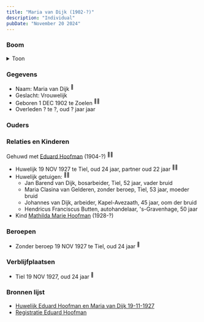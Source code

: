 ```yaml
---
title: "Maria van Dijk (1902-?)"
description: "Individual"
pubDate: "November 20 2024"
---
```


### Boom
<details><summary>Toon</summary>

![test](https://www.plantuml.com/plantuml/svg/dP8_Ry8m4CLtVueJ34n80GeKX005ahP3_mnLXoxe4X-96yT6jW55YE_U0A6W3XNgPElik_TxpvvQXyQjSybi9jGA3UOGOPmbHgyLdscf3JY3ofP7f1nB1IU8XOabdVQKhrm1EUKH6NigMKU6j2jMnAwcnXAjXHq305yRJkOz5N6coDhHA4UXncFei3rZ3NWxIbd6JYsrPpG2OOCAvk8hgm5QUFAyjjU3dyvww0UTe5EEtoq5IRw7qJ32g5X4sZb9mp6qO1xCe3Nmsl2fIPAwkccpjPGBL7mH6srjf4kgicK2amDGHH7mDHeEZrelSrHdYjRW7g0UTC9kwF-XtZshtq73DXyCRaYbcD2j41N3QBWbpeLA3eO6yFBwKIxj_X4cz3olruUw54dg2f9IRqkW_IL4bmh94GvfqcyRRMy0juJOWp3m3vht__DHlLkpMU6oAi9BeRBHhAWOcvBYvV_y1W00)
</details>

### Gegevens
- Naam: Maria van Dijk <sup><a href="../s00347/" style="text-decoration:none" title="Huwelijk Eduard Hoofman en Maria van Dijk 19-11-1927">:link:</a></sup>
- Geslacht: Vrouwelijk
- Geboren 1 DEC 1902 te Zoelen <sup><a href="../s00347/" style="text-decoration:none" title="Huwelijk Eduard Hoofman en Maria van Dijk 19-11-1927">:link:</a><a href="../s00352/" style="text-decoration:none" title="Registratie Eduard Hoofman">:link:</a></sup>
- Overleden ? te ?, oud ? jaar jaar 

### Ouders

### Relaties en Kinderen

Gehuwd met [Eduard Hoofman](../i00198/) (1904-?) <sup><a href="../s00347/" style="text-decoration:none" title="Huwelijk Eduard Hoofman en Maria van Dijk 19-11-1927">:link:</a><a href="../s00350/" style="text-decoration:none" title="Gezinskaart Josephus Hoofman">:link:</a></sup>
- Huwelijk 19 NOV 1927 te Tiel, oud 24 jaar, partner oud 22 jaar <sup><a href="../s00347/" style="text-decoration:none" title="Huwelijk Eduard Hoofman en Maria van Dijk 19-11-1927">:link:</a><a href="../s00350/" style="text-decoration:none" title="Gezinskaart Josephus Hoofman">:link:</a></sup>
- Huwelijk getuigen:  <sup><a href="../s00347/" style="text-decoration:none" title="Huwelijk Eduard Hoofman en Maria van Dijk 19-11-1927">:link:</a><a href="../s00350/" style="text-decoration:none" title="Gezinskaart Josephus Hoofman">:link:</a></sup>
  - Jan Barend van Dijk, bosarbeider, Tiel, 52 jaar, vader bruid
  - Maria Clasina van Gelderen, zonder beroep, Tiel, 53 jaar, moeder bruid
  - Johannes van Dijk, arbeider, Kapel-Avezaath, 45 jaar, oom der bruid
  - Hendricus Franciscus Butten, autohandelaar, \'s-Gravenhage, 50 jaar
- Kind [Mathilda Marie Hoofman](../i00209/) (1928-?)

### Beroepen
- Zonder beroep 19 NOV 1927 te Tiel, oud 24 jaar <sup><a href="../s00347/" style="text-decoration:none" title="Huwelijk Eduard Hoofman en Maria van Dijk 19-11-1927">:link:</a></sup>

### Verblijfplaatsen
- Tiel  19 NOV 1927, oud 24 jaar  <sup><a href="../s00347/" style="text-decoration:none" title="Huwelijk Eduard Hoofman en Maria van Dijk 19-11-1927">:link:</a></sup>

### Bronnen lijst
- [Huwelijk Eduard Hoofman en Maria van Dijk 19-11-1927](../s00347/)
- [Registratie Eduard Hoofman](../s00352/)
